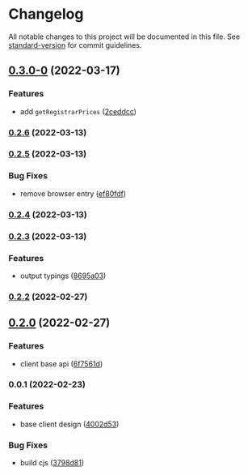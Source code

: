 # Changelog

All notable changes to this project will be documented in this file. See [standard-version](https://github.com/conventional-changelog/standard-version) for commit guidelines.

## [0.3.0-0](https://github.com/IC-Naming/js-sdk/compare/v0.2.6...v0.3.0-0) (2022-03-17)


### Features

* add `getRegistrarPrices` ([2ceddcc](https://github.com/IC-Naming/js-sdk/commit/2ceddcce86349ecc34a20e37d5fb04445fc3c288))

### [0.2.6](https://github.com/IC-Naming/js-sdk/compare/v0.2.5...v0.2.6) (2022-03-13)

### [0.2.5](https://github.com/IC-Naming/js-sdk/compare/v0.2.4...v0.2.5) (2022-03-13)


### Bug Fixes

* remove browser entry ([ef80fdf](https://github.com/IC-Naming/js-sdk/commit/ef80fdfa701a919382de919eeee1a52a8f831e77))

### [0.2.4](https://github.com/IC-Naming/js-sdk/compare/v0.2.3...v0.2.4) (2022-03-13)

### [0.2.3](https://github.com/IC-Naming/js-sdk/compare/v0.2.2...v0.2.3) (2022-03-13)


### Features

* output typings ([8695a03](https://github.com/IC-Naming/js-sdk/commit/8695a03bd0400686743922185ec7a90fba34a73d))

### [0.2.2](https://github.com/IC-Naming/js-sdk/compare/v0.2.0...v0.2.2) (2022-02-27)

## [0.2.0](https://github.com/IC-Naming/js-sdk/compare/v0.0.1...v0.2.0) (2022-02-27)


### Features

* client base api ([6f7561d](https://github.com/IC-Naming/js-sdk/commit/6f7561d21401be377b3af25bb1443f34a6ecf2ab))

### 0.0.1 (2022-02-23)


### Features

* base client design ([4002d53](https://github.com/IC-Naming/js-sdk/commit/4002d53dc6eadcf910f493598a3ff5ec4876a4ef))


### Bug Fixes

* build cjs ([3798d81](https://github.com/IC-Naming/js-sdk/commit/3798d811d7de491062a7c82a268020256e15b182))
